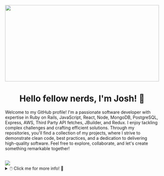 <img src="https://wallpaperforu.com/wp-content/uploads/2021/03/Wallpaper-Lofi-Anime-Original-Bed-Chair-Computer-Night-Ro43-scaled.jpg" height=250px width=100% align="center"/>

<br>

<div align="center">
    <h1>Hello fellow nerds, I'm Josh! 🥷</h1>
</div>


Welcome to my GitHub profile! I'm a passionate software developer with expertise in Ruby on Rails, JavaScript, React, Node, MongoDB, PostgreSQL, Express, AWS, Third Party API fetches, JBuilder, and Redux. I enjoy tackling complex challenges and crafting efficient solutions. Through my repositories, you'll find a collection of my projects, where I strive to demonstrate clean code, best practices, and a dedication to delivering high-quality software. Feel free to explore, collaborate, and let's create something remarkable together!

<br>
<img src="https://media.tenor.com/y2JXkY1pXkwAAAAC/cat-computer.gif"/>
<br>

<div>
<details>
<summary> 🖱️ Click me for more info! 🥺</summary>

```ruby
puts "Hello World!"

class Human 
    attr_reader: :first_name, :last_name, :age, :hobbies

    def initialization(first_name, last_name)
        @first_name = "Joshua"
        @last_name = "Lee"
        @hobbies = [
            "collecting sneakers",
            "concerts and festivals (i've seen over 100 artists)",
            "gaming(primarily FPS like Apex Legends)",
            "learning",
            "traveling",
            "watching anime/reading manga"
        ]
    end

    def location
        location = "San Francisco, CA born and raised"
    end

    def education
        educations = {
            "App Academy" : "16 Week Full Stack BootCamp"
            "San Francisco State University" : "Consumer and Family Studies",
            }
        work = { 
            "Sunset Neighborhood Beacon Center" : "Program Coordinator" 
            }
    end

    def languages_learned_at_app_academy
        language_arr = [
            "Ruby", 
            "Ruby On Rails", 
            "JavaScript", 
            "React", 
            "HTML", 
            "CSS/SCSS",
            "SQL/PostgreSQL", 
            "MongoDB",
            "Express",
            "Node.js",
            "AWS"
        ]
    end

    def contact_me
        conact_info = {
            email: "joshua.lee0195@gmail.com",
            linked_in: "https://www.linkedin.com/in/joshua-lee-sf/"
        }
    end
```
<details>
<summary> 🤖 Github Stats</summary>
<a href="https://github-readme-stats.vercel.app/api?username=joshua-lee-sf">
  <img align="center" src="https://github-readme-stats.vercel.app/api?username=joshua-lee-sf" />
</a>
<a href="https://github.com/joshua-lee-sf/github-readme-stats">
  <img align="center" src="https://github-readme-stats.vercel.app/api/top-langs/?username=joshua-lee-sf&layout=compact" />
</a>
</details>
</details>
</div>